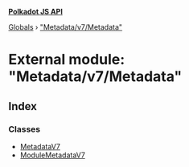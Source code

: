 **[Polkadot JS API](../README.md)**

[Globals](../globals.md) › [&quot;Metadata/v7/Metadata&quot;](_metadata_v7_metadata_.md)

# External module: "Metadata/v7/Metadata"

## Index

### Classes

* [MetadataV7](../classes/_metadata_v7_metadata_.metadatav7.md)
* [ModuleMetadataV7](../classes/_metadata_v7_metadata_.modulemetadatav7.md)